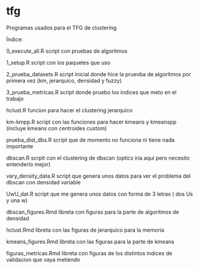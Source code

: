 # tfg
 
Programas usados para el TFG de clustering

Índice:

0_execute_all.R 
script con pruebas de algoritmos

1_setup.R 
script con los paquetes que uso

2_prueba_datasets.R
script inicial donde hice la pruevba de algoritmos por primera vez (km, jerarquico, densidad y fuzzy)

3_prueba_metricas.R
script donde pruebo los indices que meto en el trabajo

hclust.R 
funcion para hacer el clustering jerarquico

km-kmpp.R 
script con las funciones para hacer kmeans y kmeanspp (incluye kmeans con centroides custom)

prueba_dist_dbs.R
script que de momento no funciona ni tiene nada importante

dbscan.R
scrpit con el clustering de dbscan (optics iria aqui pero necesito entenderlo mejor)

vary_density_data.R
script que genera unos datos para ver el problema del dbscan con densidad variable

UwU_dat.R
script que me genera unos datos con forma de 3 letras ( dos Us y una w)

dbscan_figures.Rmd
libreta con figuras para la parte de algoritmos de densidad

hclust.Rmd
libreta con las figuras de jerarquico para la memoria

kmeans_figures.Rmd
libreta con las figuras para la parte de kmeans

figuras_metricas.Rmd
libreta con figuras de los distintos indices de validacion que vaya metiendo

